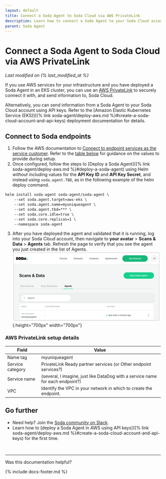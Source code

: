 ```yaml
---
layout: default
title: Connect a Soda Agent to Soda Cloud via AWS PrivateLink
description: Learn how to connect a Soda Agent to your Soda Cloud account via AWS PrivateLink, as an alternative to using API keys.
parent: Soda Agent
---
```


# Connect a Soda Agent to Soda Cloud via AWS PrivateLink
*Last modified on {% last_modified_at %}*

If you use AWS services for your infrastructure and you have deployed a Soda Agent in an EKS cluster, you can use an <a href="https://aws.amazon.com/privatelink/" target="_blank">AWS PrivateLink</a> to securely connect it with, and send information to, Soda Cloud. 

Alternatively, you can send information from a Soda Agent to your Soda Cloud account using API keys. Refer to the [Amazon Elastic Kubernetes Service (EKS)]({% link soda-agent/deploy-aws.md %}#create-a-soda-cloud-account-and-api-keys) deployment documentation for details.

## Connect to Soda endpoints

1. Follow the AWS documentation to <a href="https://docs.aws.amazon.com/vpc/latest/privatelink/create-endpoint-service.html" target="_blank">Connect to endpoint services as the service customer</a>. Refer to the [table below](#aws-privatelink-setup-details) for guidance on the values to provide during setup.
2. Once configured, follow the steps to [Deploy a Soda Agent]({% link soda-agent/deploy-aws.md %}#deploy-a-soda-agent) using Helm *without* including values for the **API Key ID** and **API Key Secret**, and instead using `soda.agent.TBD`, as in the following example of the helm deploy command.
```shell
helm install soda-agent soda-agent/soda-agent \
    --set soda.agent.target=aws-eks \
    --set soda.agent.name=myuniqueagent \
    --set soda.agent.tbd=*** \
    --set soda.core.idle=true \
    --set soda.core.replicas=1 \
    --namespace soda-agent
```
3. After you have deployed the agent and validated that it is running, log into your Soda Cloud account, then navigate to **your avatar** > **Scans & Data** > **Agents** tab. Refresh the page to verify that you see the agent you just created in the list of Agents. 
![agent-deployed](/assets/images/agent-deployed.png){:height="700px" width="700px"}

### AWS PrivateLink setup details

| Field | Value |
| ----- | ----- |
| Name tag | myuniqueagent |
| Service category | PrivateLink Ready partner services (or Other endpoint services?) |
| Service name | (several, I imagine, just like DataDog with a service name for each endpoint?) |
| VPC | Identify the VPC in your network in which to create the endpoint. |



## Go further

* Need help? Join the <a href="https://community.soda.io/slack" target="_blank"> Soda community on Slack</a>.
* Learn how to [deploy a Soda Agent in AWS using API keys]({% link soda-agent/deploy-aws.md %}#create-a-soda-cloud-account-and-api-keys) for the first time.
<br />

---

Was this documentation helpful?

<!-- LikeBtn.com BEGIN -->
<span class="likebtn-wrapper" data-theme="tick" data-i18n_like="Yes" data-ef_voting="grow" data-show_dislike_label="true" data-counter_zero_show="true" data-i18n_dislike="No"></span>
<script>(function(d,e,s){if(d.getElementById("likebtn_wjs"))return;a=d.createElement(e);m=d.getElementsByTagName(e)[0];a.async=1;a.id="likebtn_wjs";a.src=s;m.parentNode.insertBefore(a, m)})(document,"script","//w.likebtn.com/js/w/widget.js");</script>
<!-- LikeBtn.com END -->

{% include docs-footer.md %}